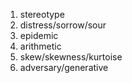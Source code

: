 1. stereotype
2. distress/sorrow/sour
3. epidemic
4. arithmetic
5. skew/skewness/kurtoise
6. adversary/generative
